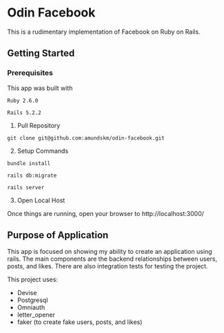 # Odin Facebook

This is a rudimentary implementation of Facebook on Ruby on Rails.

## Getting Started

### Prerequisites
This app was built with

`Ruby 2.6.0`

`Rails 5.2.2`

1. Pull Repository

`git clone git@github.com:amundskm/odin-facebook.git`

2. Setup Commands

`bundle install`

`rails db:migrate`

`rails server`

3. Open Local Host

Once things are running, open your browser to http://localhost:3000/

## Purpose of Application

This app is focused on showing my ability to create an application using rails.
The main components are the backend relationships between users, posts, and likes.
There are also integration tests for testing the project.

This project uses:
* Devise
* Postgresql
* Omniauth
* letter_opener
* faker (to create fake users, posts, and likes)
